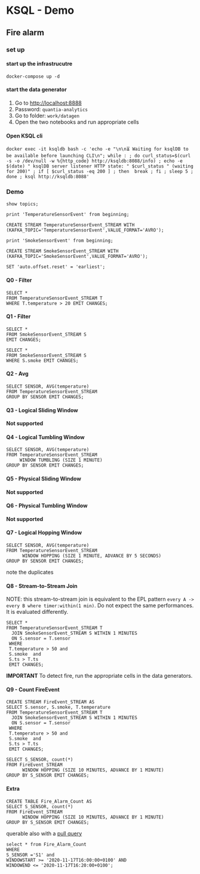 # KSQL - Demo
## Fire alarm

### set up

#### start up the infrastrucutre

```
docker-compose up -d
```

#### start the data generator

1. Go to [http://localhost:8888](http://localhost:8888) 
2. Password: `quantia-analytics`
3. Go to folder: `work/datagen`
4. Open the two notebooks and run appropriate cells

#### Open KSQL cli


```
docker exec -it ksqldb bash -c 'echo -e "\n\n⏳ Waiting for ksqlDB to be available before launching CLI\n"; while : ; do curl_status=$(curl -s -o /dev/null -w %{http_code} http://ksqldb:8088/info) ; echo -e $(date) " ksqlDB server listener HTTP state: " $curl_status " (waiting for 200)" ; if [ $curl_status -eq 200 ] ; then  break ; fi ; sleep 5 ; done ; ksql http://ksqldb:8088'
```

### Demo

```
show topics;
```

```
print 'TemperatureSensorEvent' from beginning;
```

```
CREATE STREAM TemperatureSensorEvent_STREAM WITH (KAFKA_TOPIC='TemperatureSensorEvent',VALUE_FORMAT='AVRO');
```

```
print 'SmokeSensorEvent' from beginning;
```

```
CREATE STREAM SmokeSensorEvent_STREAM WITH (KAFKA_TOPIC='SmokeSensorEvent',VALUE_FORMAT='AVRO');
```

```
SET 'auto.offset.reset' = 'earliest';
```

#### Q0 - Filter

```
SELECT *
FROM TemperatureSensorEvent_STREAM T
WHERE T.temperature > 20 EMIT CHANGES;
```

#### Q1 - Filter

```
SELECT *
FROM SmokeSensorEvent_STREAM S
EMIT CHANGES;
```

```
SELECT *
FROM SmokeSensorEvent_STREAM S
WHERE S.smoke EMIT CHANGES;
```

#### Q2 - Avg

```
SELECT SENSOR, AVG(temperature) 
FROM TemperatureSensorEvent_STREAM
GROUP BY SENSOR EMIT CHANGES;
```


#### Q3 - Logical Sliding Window

**Not supported**


#### Q4 - Logical Tumbling Window

```
SELECT SENSOR, AVG(temperature) 
FROM TemperatureSensorEvent_STREAM 
     WINDOW TUMBLING (SIZE 1 MINUTE)
GROUP BY SENSOR EMIT CHANGES;
```

#### Q5 - Physical Sliding Window

**Not supported**


#### Q6 - Physical Tumbling Window

**Not supported**

#### Q7 - Logical Hopping Window

```
SELECT SENSOR, AVG(temperature) 
FROM TemperatureSensorEvent_STREAM 
      WINDOW HOPPING (SIZE 1 MINUTE, ADVANCE BY 5 SECONDS)
GROUP BY SENSOR EMIT CHANGES;
```

note the duplicates

#### Q8 - Stream-to-Stream Join

NOTE: this stream-to-stream join is equivalent to the EPL pattern `every A -> every B where timer:within(1 min)`. Do not expect the same performances. It is evaluated differently.

```
SELECT *
FROM TemperatureSensorEvent_STREAM T
  JOIN SmokeSensorEvent_STREAM S WITHIN 1 MINUTES
  ON S.sensor = T.sensor
 WHERE 
 T.temperature > 50 and
 S.smoke  and
 S.ts > T.ts 
 EMIT CHANGES;
```

**IMPORTANT** To detect fire, run the appropriate cells in the data generators.

#### Q9 - Count FireEvent 

```
CREATE STREAM FireEvent_STREAM AS
SELECT S.sensor, S.smoke, T.temperature
FROM TemperatureSensorEvent_STREAM T
  JOIN SmokeSensorEvent_STREAM S WITHIN 1 MINUTES
  ON S.sensor = T.sensor
 WHERE 
 T.temperature > 50 and
 S.smoke  and
 S.ts > T.ts 
 EMIT CHANGES;
```

```
SELECT S_SENSOR, count(*) 
FROM FireEvent_STREAM 
      WINDOW HOPPING (SIZE 10 MINUTES, ADVANCE BY 1 MINUTE)
GROUP BY S_SENSOR EMIT CHANGES;
```

#### Extra

```
CREATE TABLE Fire_Alarm_Count AS
SELECT S_SENSOR, count(*) 
FROM FireEvent_STREAM 
      WINDOW HOPPING (SIZE 10 MINUTES, ADVANCE BY 1 MINUTE)
GROUP BY S_SENSOR EMIT CHANGES;
```

querable also with a [pull query](https://docs.ksqldb.io/en/latest/developer-guide/ksqldb-reference/select-pull-query/)

```
select * from Fire_Alarm_Count 
WHERE 
S_SENSOR ='S1' and 
WINDOWSTART >= '2020-11-17T16:00:00+0100' AND
WINDOWEND <= '2020-11-17T16:20:00+0100';
```
